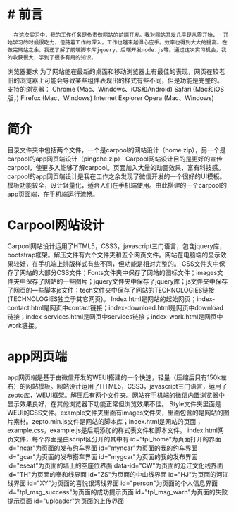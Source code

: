 
# # 前言
      在这次实习中，我的工作任务是负责做网站的前端开发。我对网站开发几乎是从零开始，一开始学习的时候很吃力，但随着工作的深入，工作也越来越得心应手。效率也得到大大的提高。在做完网站之余，我还了解了前端脚本库jquery，后端开发node.js等。通过这次实习机会，我的收获很大，学到了很多有用的知识。
浏览器要求
     为了网站能在最新的桌面和移动浏览器上有最佳的表现，网页在较老旧的浏览器上可能会导致某些组件表现出的样式有些不同，但是功能是完整的。
支持的浏览器：
Chrome (Mac、Windows、iOS和Android)
Safari (Mac和iOS版，)
Firefox (Mac、Windows)
Internet Explorer
Opera (Mac、Windows)

# 简介
目录文件夹中包括两个文件，一个是carpool的网站设计（home.zip），另一个是carpool的app网页端设计（pingche.zip）
Carpool网站设计目的是更好的宣传carpool，使更多人能够了解carpool。页面加入大量的动画效果，富有科技感。
carpool的app网页端设计是我在工作之余发现了微信开发的一个很好的UI模板。模板功能较全，设计轻量化，适合人们在手机端使用。由此搭建的一个carpool的app页面端，在手机端运行流畅。
# Carpool网站设计
   Carpool网站设计运用了HTML5，CSS3，javascript三门语言，包含jquery库，bootstrap框架。解压文件有六个文件夹和五个网页文件。网站在电脑端的显示效果较好，在手机端上排版样式有些不同，但功能是相对完整的。
CSS文件夹中保存了网站的大部分CSS文件；Fonts文件夹中保存了网站的图标文件；images文件夹中保存了网站的一些图片；jquery文件夹中保存了jquery库；js文件夹中保存了网页的一些脚本js文件；tech文件夹中保存了网站的TECHNOLOGIES链接(TECHNOLOGIES独立于其它网页)。
Index.html是网站的起始网页；index-contact.html是网页中contact链接；index-download.html是网页中download链接；index-services.html是网页中services链接；index-work.html是网页中work链接。



# app网页端
app网页端是基于由微信开发的WEUI搭建的一个快速，轻量（压缩后只有150k左右）的网站模板。网站设计运用了HTML5，CSS3，javascript三门语言，运用了zepto库，WEUI框架。解压后有两个文件夹。网站在手机端的微信内置浏览器中显示效果良好，在其他浏览器下功能正常但浏览效果不佳。
Style文件夹里面是WEUI的CSS文件。example文件夹里面有images文件夹，里面包含的是网站的图片素材。zepto.min.js文件是网站的脚本库；index.html是网站的页面；example.css，example.js是后期添加的样式表文件和脚本文件。
index.html网页文件，每个界面是由script区分开的其中有
id=”tpl_home”为页面打开的界面
id="ncar"为页面的发布约车界面
id="myncar"为页面的我的约车界面
id="gcar"为页面的发布搭车界面
id="mygcar"为页面的我的发布界面
id="eseat"为页面的墙上的空座位界面
data-id="CW"为页面的沧江文化线界面
id="TH"为页面的泰和线界面
id="ZS"为页面的中山线界面
id="HJ"为页面的河江线界面
id="XY"为页面的喜悦银湾线界面
id="person"为页面的个人信息界面
id="tpl_msg_success"为页面的成功提示页面
id="tpl_msg_warn"为页面的失败提示页面
id="uploader"为页面的上传界面

